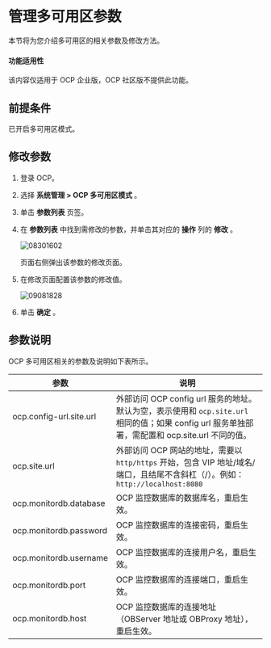 管理多可用区参数
=============================

本节将为您介绍多可用区的相关参数及修改方法。

<main id="notice" type='notice'>
<h4>功能适用性</h4>
<p>该内容仅适用于 OCP 企业版，OCP 社区版不提供此功能。</p>
</main>

前提条件
-------------------------

已开启多可用区模式。

修改参数
-------------------------

1. 登录 OCP。

2. 选择 **系统管理 \> OCP 多可用区模式** 。

3. 单击 **参数列表** 页签。

4. 在 **参数列表** 中找到需修改的参数，并单击其对应的 **操作** 列的 **修改** 。

   ![08301602](https://help-static-aliyun-doc.aliyuncs.com/assets/img/zh-CN/9479711361/p313255.png)

   页面右侧弹出该参数的修改页面。

5. 在修改页面配置该参数的修改值。

   ![09081828](https://help-static-aliyun-doc.aliyuncs.com/assets/img/zh-CN/9479711361/p324968.png)

6. 单击 **确定** 。

参数说明
-------------------------

OCP 多可用区相关的参数及说明如下表所示。

|           参数            |                                                           说明                                                           |
|-------------------------|------------------------------------------------------------------------------------------------------------------------|
| ocp.config-url.site.url | 外部访问 OCP config url 服务的地址。 默认为空，表示使用和 `ocp.site.url` 相同的值；如果 config url 服务单独部署，需配置和 ocp.site.url 不同的值。 |
| ocp.site.url            | 外部访问 OCP 网站的地址，需要以`http/https` 开始，包含 VIP 地址/域名/端口，且结尾不含斜杠（/）。例如：`http://localhost:8080`                                  |
| ocp.monitordb.database  | OCP 监控数据库的数据库名，重启生效。                                                                                                   |
| ocp.monitordb.password  | OCP 监控数据库的连接密码，重启生效。                                                                                                   |
| ocp.monitordb.username  | OCP 监控数据库的连接用户名，重启生效。                                                                                                  |
| ocp.monitordb.port      | OCP 监控数据库的连接端口，重启生效。                                                                                                   |
| ocp.monitordb.host      | OCP 监控数据库的连接地址（OBServer 地址或 OBProxy 地址），重启生效。                                                                          |
